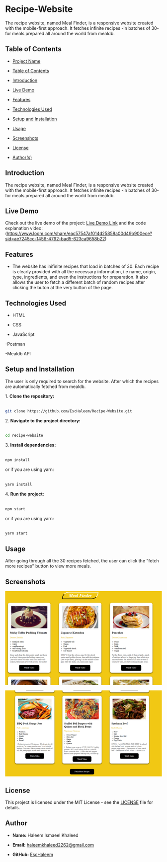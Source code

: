 # Recipe-Website
The recipe website, named Meal Finder, is a responsive website created with the mobile-first approach. It fetches infinite recipes -in batches of 30- for meals prepared all around the world from mealdb. 

## Table of Contents

- [Project Name](#project-name)

- [Table of Contents](#table-of-contents)

- [Introduction](#introduction)

- [Live Demo](#live-demo)

- [Features](#features)

- [Technologies Used](#technologies-used)

- [Setup and Installation](#setup-and-installation)

- [Usage](#usage)

- [Screenshots](#screenshots)

- [License](#license)

- [Author(s)](#authors)

## Introduction

The recipe website, named Meal Finder, is a responsive website created with the mobile-first approach. It fetches infinite recipes -in batches of 30- for meals prepared all around the world from mealdb. 

## Live Demo

Check out the live demo of the project: [Live Demo Link](https://meal-finder-a4d8.onrender.com)
and the code explanation video: (https://www.loom.com/share/eac57547af014d25858a00d49b900ece?sid=ae7245cc-1456-4792-bad5-623ca9658b22)
 
## Features

- The website has inifinite recipes that load in batches of 30. Each recipe is clearly provided with all the necessary information, i.e name, origin, type, ingredients, and even the instructions for preparation. It also allows the user to fetch a different batch of random recipes after clicking the buton at the very button of the page.

## Technologies Used

- HTML

- CSS

- JavaScript

-Postman

-Mealdb API

## Setup and Installation

The user is only required to search for the website. After which the recipes are automatically fetched from mealdb.

1\. **Clone the repository:**

```sh

git clone https://github.com/EscHaleem/Recipe-Website.git

```

2\. **Navigate to the project directory:**

```sh

cd recipe-website

```

3\. **Install dependencies:**

```sh

npm install

```

or if you are using yarn:

```sh

yarn install

```

4\. **Run the project:**

```sh

npm start

```

or if you are using yarn:

```sh

yarn start

```

## Usage

After going through all the 30 recipes fetched, the user can click the "fetch more recipes" button to view more meals. 

## Screenshots

![Screenshot 1](assets/screenshot1.png)

![Screenshot 2](assets/Screenshot%202024-11-21%20223106.png)

## License

This project is licensed under the MIT License - see the [LICENSE](LICENSE) file for details.

## Author

- **Name:** Haleem Ismaeel Khaleed

- **Email:** haleemkhaleed2262@gmail.com

- **GitHub:** [EscHaleem](https://github.com/EscHaleem)
